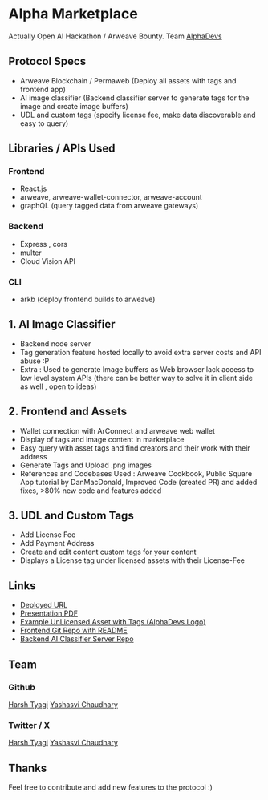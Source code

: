 # Alpha Marketplace

Actually Open AI Hackathon / Arweave Bounty.
Team [AlphaDevs](https://alphadevs.dev)

## Protocol Specs

- Arweave Blockchain / Permaweb (Deploy all assets with tags and frontend app)
- AI image classifier (Backend classifier server to generate tags for the image and create image buffers)
- UDL and custom tags (specify license fee, make data discoverable and easy to query)

## Libraries / APIs Used

### Frontend

- React.js
- arweave, arweave-wallet-connector, arweave-account
- graphQL (query tagged data from arweave gateways)

### Backend

- Express , cors
- multer
- Cloud Vision API

### CLI

- arkb (deploy frontend builds to arweave)

## 1. AI Image Classifier

- Backend node server
- Tag generation feature hosted locally to avoid extra server costs and API abuse :P
- Extra : Used to generate Image buffers as Web browser lack access to low level system APIs (there can be better way to solve it in client side as well , open to ideas)

## 2. Frontend and Assets

- Wallet connection with ArConnect and arweave web wallet
- Display of tags and image content in marketplace
- Easy query with asset tags and find creators and their work with their address
- Generate Tags and Upload .png images
- References and Codebases Used : Arweave Cookbook, Public Square App tutorial by DanMacDonald, Improved Code (created PR) and added fixes, >80% new code and features added

## 3. UDL and Custom Tags

- Add License Fee
- Add Payment Address
- Create and edit content custom tags for your content
- Displays a License tag under licensed assets with their License-Fee

## Links

- [Deployed URL](https://arweave.net/bGFScn_7bqMGfU_MI977gEJdvk7t9_q7I17Di6Q6hYs)
- [Presentation PDF](https://arweave.net/i45V9gaYHpt69tTSMH1ip1F--y2X8q7344G1dqa9ETY)
- [Example UnLicensed Asset with Tags (AlphaDevs Logo)](https://arweave.net/-znpW5qVZxwS_lUwN2AyOzP2yhMa2w5Y-zvXS97MOgg)
- [Frontend Git Repo with README](https://github.com/0xyshv/image-marketplace)
- [Backend AI Classifier Server Repo](https://github.com/mr-harshtyagi/image-classifier-server)

## Team

### Github

[Harsh Tyagi](https://github.com/mr-harshtyagi)
[Yashasvi Chaudhary](https://github.com/0xyshv)

### Twitter / X

[Harsh Tyagi](https://twitter.com/mr_harshtyagi)
[Yashasvi Chaudhary](https://twitter.com/0xyshv)

## Thanks

Feel free to contribute and add new features to the protocol :)
